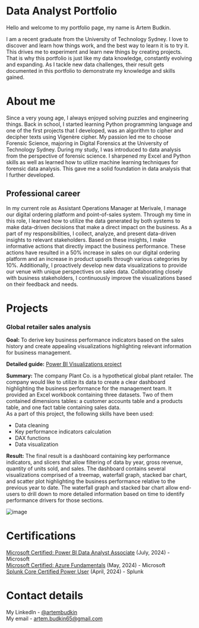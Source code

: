 # Data Analyst Portfolio

Hello and welcome to my portfolio page, my name is Artem Budkin.


I am a recent graduate from the University of Technology Sydney. I love to discover and learn how things work, and the best way to learn it is to try it. This drives me to experiment and learn new things by creating projects. That is why this portfolio is just like my data knowledge, constantly evolving and expanding. As I tackle new data challenges, their result gets documented in this portfolio to demonstrate my knowledge and skills gained.  

# About me

Since a very young age, I always enjoyed solving puzzles and engineering things. Back in school, I started learning Python programming language and one of the first projects that I developed, was an algorithm to cipher and decipher texts using Vigenère cipher.
My passion led me to choose Forensic Science, majoring in Digital Forensics at the University of Technology Sydney. During my study, I was introduced to data analysis from the perspective of forensic science. I sharpened my Excel and Python skills  as well as learned how to utilize machine learning techniques for forensic data analysis. This gave me a solid foundation in data analysis that I further developed.

## Professional career

In my current role as Assistant Operations Manager at Merivale, I manage our digital ordering platform and point-of-sales system. Through my time in this role, I learned how to utilize the data generated by both systems to make data-driven decisions that make a direct impact on the business. As a part of my responsibilities, I collect, analyze, and present data-driven insights to relevant stakeholders. Based on these insights, I make informative actions that directly impact the business performance. These actions have resulted in a 50% increase in sales on our digital ordering platform and an increase in product upsells through various categories by 10%. Additionally, I proactively develop new data visualizations to provide our venue with unique perspectives on sales data. Collaborating closely with business stakeholders, I continuously improve the visualizations based on their feedback and needs. 

# Projects
### Global retailer sales analysis
**Goal:** To derive key business performance indicators based on the sales history and create appealing visualizations highlighting relevant information for business management.  
  
**Detailed guide:** [Power BI Visualizations project](https://github.com/artembudkin/Data-Analyst-Portfolio/blob/main/Power%20BI%20Data%20Visualization%20Project/README.md)  
  
**Summary:** The company Plant Co. is a hypothetical global plant retailer. The company would like to utilize its data to create a clear dashboard highlighting the business performance for the management team. It provided an Excel workbook containing three datasets. Two of them contained dimensions tables: a customer accounts table and a products table, and one fact table containing sales data.   
As a part of this project, the following skills have been used: 
* Data cleaning  
* Key performance indicators calculation   
* DAX functions  
* Data visualization  
  
**Result:**  The final result is a dashboard containing key performance indicators, and slicers that allow filtering of data by year, gross revenue, quantity of units sold, and sales. The dashboard contains several visualizations comprised of a treemap, waterfall graph, stacked bar chart, and scatter plot highlighting the business performance relative to the previous year to date. The waterfall graph and stacked bar chart allow end-users to drill down to more detailed information based on time to identify performance drivers for those sections.  
  
  
![image](https://github.com/user-attachments/assets/3bc05011-d15a-4e1d-b29f-4b20d6e30ffc)

# Certifications
[Microsoft Certified: Power BI Data Analyst Associate](https://learn.microsoft.com/api/credentials/share/en%2Dau/ArtemBudkin%2D1970/D8273833A899B3A3%3FsharingId%3D9CC4BB76E761D5AC) (July, 2024) - Microsoft  
[Microsoft Certified: Azure Fundamentals](https://learn.microsoft.com/api/credentials/share/en-au/ArtemBudkin-1970/32A4D71399C67A3F?sharingId=9CC4BB76E761D5AC) (May, 2024) - Microsoft  
[Splunk Core Certified Power User](https://www.credly.com/badges/dcc5e5da-88aa-41ae-993a-9aabe83ffe09/linked_in?t=sc0dzl) (April, 2024) - Splunk 

# Contact details
My LinkedIn - [@artembudkin](https://www.linkedin.com/in/artem-budkin-516b291aa)  
My email - artem.budkin65@gmail.com
